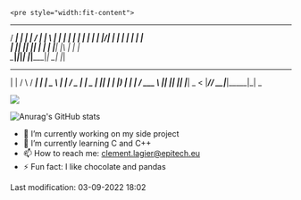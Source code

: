 
    <pre style="width:fit-content">
  ____ _     _____ __  __ _____ _   _ _____ 
 / ___| |   | ____|  \/  | ____| \ | |_   _|
| |   | |   |  _| | |\/| |  _| |  \| | | |  
| |___| |___| |___| |  | | |___| |\  | | |  
 \____|_____|_____|_|  |_|_____|_| \_| |_|          
 _        _    ____ ___ _____ ____  
| |      / \  / ___|_ _| ____|  _ \ 
| |     / _ \| |  _ | ||  _| | |_) |
| |___ / ___ \ |_| || || |___|  _ < 
|_____/_/   \_\____|___|_____|_| \_</pre>

<img src="https://img.shields.io/coveralls/github/badges/shields">


![Anurag's GitHub stats](https://github-readme-stats.vercel.app/api?username=deadpanda-c&show_icons=true&theme=dracula)

- 🔭 I’m currently working on my side project
- 🌱 I’m currently learning C and C++
- 📫 How to reach me: clement.lagier@epitech.eu
- ⚡ Fun fact: I like chocolate and pandas


Last modification: 03-09-2022 18:02
